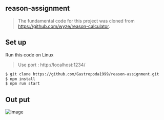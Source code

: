 ## reason-assignment
> The fundamental code for this project was cloned from https://github.com/wyze/reason-calculator.

## Set up
Run this code on Linux

> Use port : http://localhost:1234/
```sh
$ git clone https://github.com/Gastropoda1999/reason-assignment.git
$ npm install
$ npm run start
```
## Out put
![image](https://github.com/Gastropoda1999/reason-assignment/assets/97719212/f5bd7195-4191-420e-a38f-ca68faf428d6)
